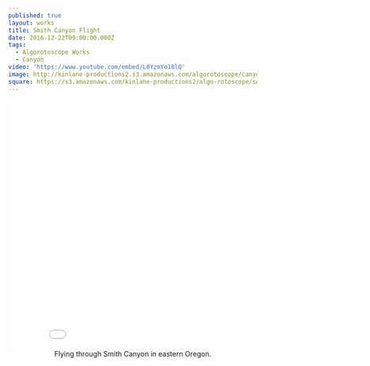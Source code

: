 ```yaml
---
published: true
layout: works
title: Smith Canyon Flight
date: 2016-12-22T09:00:00.000Z
tags:
  - Algorotoscope Works
  - Canyon
video: 'https://www.youtube.com/embed/L0YzmYo18lQ'
image: http://kinlane-productions2.s3.amazonaws.com/algorotoscope/canyon/bright_sand/file-00_00_00_00.jpg
square: https://s3.amazonaws.com/kinlane-productions2/algo-rotoscope/square/file-00_00_00_00_smith_square.jpg
---
```

<center><iframe width="853" height="505" src="{{ page.video }}" frameborder="0" allowfullscreen></iframe></center>
<center>Flying through Smith Canyon in eastern Oregon.</center>
